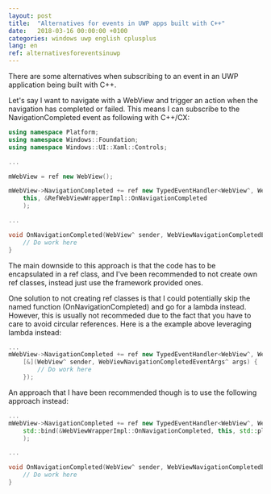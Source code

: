```yaml
---
layout: post
title:  "Alternatives for events in UWP apps built with C++"
date:   2018-03-16 00:00:00 +0100
categories: windows uwp english cplusplus
lang: en
ref: alternativesforeventsinuwp
---
```

There are some alternatives when subscribing to an event in an UWP application being built with C++.

Let's say I want to navigate with a WebView and trigger an action when the navigation has completed or failed. This means I can subscribe to the NavigationCompleted event as following with C++/CX:

```c++
using namespace Platform;
using namespace Windows::Foundation;
using namespace Windows::UI::Xaml::Controls;

...

mWebView = ref new WebView();

mWebView->NavigationCompleted += ref new TypedEventHandler<WebView^, WebViewNavigationCompletedEventArgs^>(
	this, &RefWebViewWrapperImpl::OnNavigationCompleted
	);

...

void OnNavigationCompleted(WebView^ sender, WebViewNavigationCompletedEventArgs^ args) {
	// Do work here
}
```

The main downside to this approach is that the code has to be encapsulated in a ref class, and I've been recommended to not create own ref classes, instead just use the framework provided ones.  

One solution to not creating ref classes is that I could potentially skip the named function (OnNavigationCompleted) and go for a lambda instead. However, this is usually not recommeded due to the fact that you have to care to avoid circular references. Here is a the example above leveraging lambda instead:

```c++
...
mWebView->NavigationCompleted += ref new TypedEventHandler<WebView^, WebViewNavigationCompletedEventArgs^>(
	[&](WebView^ sender, WebViewNavigationCompletedEventArgs^ args) {
        // Do work here
    });
```

An approach that I have been recommended though is to use the following approach instead:

```c++
...
mWebView->NavigationCompleted += ref new TypedEventHandler<WebView^, WebViewNavigationCompletedEventArgs^>(
	std::bind(&WebViewWrapperImpl::OnNavigationCompleted, this, std::placeholders::_1, std::placeholders::_2)
    );

...

void OnNavigationCompleted(WebView^ sender, WebViewNavigationCompletedEventArgs^ args) {
	// Do work here
}
```
